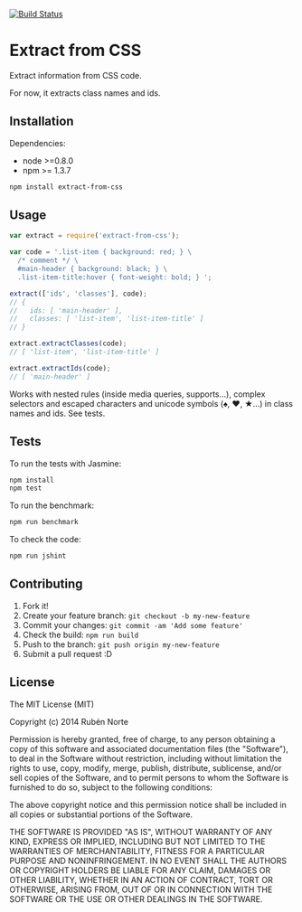 [![Build Status](https://travis-ci.org/rubennorte/extract-from-css.svg?branch=master)](https://travis-ci.org/rubennorte/extract-from-css)

# Extract from CSS

Extract information from CSS code.

For now, it extracts class names and ids.

## Installation

Dependencies:

* node >=0.8.0
* npm >= 1.3.7

```bash
npm install extract-from-css
```

## Usage

```javascript
var extract = require('extract-from-css');

var code = '.list-item { background: red; } \
  /* comment */ \
  #main-header { background: black; } \
  .list-item-title:hover { font-weight: bold; } ';

extract(['ids', 'classes'], code);
// {
//   ids: [ 'main-header' ],
//   classes: [ 'list-item', 'list-item-title' ]
// }

extract.extractClasses(code);
// [ 'list-item', 'list-item-title' ]

extract.extractIds(code);
// [ 'main-header' ]
```

Works with nested rules (inside media queries, supports...), complex selectors and escaped characters and unicode symbols (♠, ♥, ★...) in class names and ids. See tests.

## Tests

To run the tests with Jasmine:

```bash
npm install
npm test
```

To run the benchmark:

```bash
npm run benchmark
```

To check the code:

```bash
npm run jshint
```

## Contributing

1. Fork it!
2. Create your feature branch: `git checkout -b my-new-feature`
3. Commit your changes: `git commit -am 'Add some feature'`
4. Check the build: `npm run build`
4. Push to the branch: `git push origin my-new-feature`
5. Submit a pull request :D

## License

The MIT License (MIT)

Copyright (c) 2014 Rubén Norte

Permission is hereby granted, free of charge, to any person obtaining a copy
of this software and associated documentation files (the "Software"), to deal
in the Software without restriction, including without limitation the rights
to use, copy, modify, merge, publish, distribute, sublicense, and/or sell
copies of the Software, and to permit persons to whom the Software is
furnished to do so, subject to the following conditions:

The above copyright notice and this permission notice shall be included in
all copies or substantial portions of the Software.

THE SOFTWARE IS PROVIDED "AS IS", WITHOUT WARRANTY OF ANY KIND, EXPRESS OR
IMPLIED, INCLUDING BUT NOT LIMITED TO THE WARRANTIES OF MERCHANTABILITY,
FITNESS FOR A PARTICULAR PURPOSE AND NONINFRINGEMENT. IN NO EVENT SHALL THE
AUTHORS OR COPYRIGHT HOLDERS BE LIABLE FOR ANY CLAIM, DAMAGES OR OTHER
LIABILITY, WHETHER IN AN ACTION OF CONTRACT, TORT OR OTHERWISE, ARISING FROM,
OUT OF OR IN CONNECTION WITH THE SOFTWARE OR THE USE OR OTHER DEALINGS IN
THE SOFTWARE.